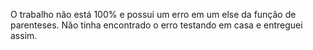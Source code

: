 O trabalho não está 100% e possui um erro em um else da função de parenteses. Não tinha encontrado o erro testando em casa e entreguei assim.
